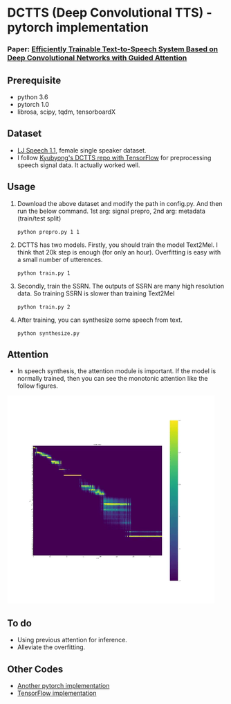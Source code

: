 # DCTTS (Deep Convolutional TTS) - pytorch implementation
### Paper: [Efficiently Trainable Text-to-Speech System Based on Deep Convolutional Networks with Guided Attention](https://arxiv.org/abs/1710.08969)

## Prerequisite
- python 3.6
- pytorch 1.0
- librosa, scipy, tqdm, tensorboardX

## Dataset
- [LJ Speech 1.1](https://keithito.com/LJ-Speech-Dataset/), female single speaker dataset.
- I follow [Kyubyong's DCTTS repo with TensorFlow](https://github.com/Kyubyong/dc_tts) for preprocessing speech signal data. It actually worked well.

## Usage
1. Download the above dataset and modify the path in config.py. And then run the below command. 1st arg: signal prepro, 2nd arg: metadata (train/test split)
    ```
    python prepro.py 1 1
    ```

2. DCTTS has two models. Firstly, you should train the model Text2Mel. I think that 20k step is enough (for only an hour). Overfitting is easy with a small number of utterences.
    ```
    python train.py 1
    ```

3. Secondly, train the SSRN. The outputs of SSRN are many high resolution data. So training SSRN is slower than training Text2Mel
    ```
    python train.py 2
    ```

4. After training, you can synthesize some speech from text.
    ```
    python synthesize.py
    ```

## Attention
- In speech synthesis, the attention module is important. If the model is normally trained, then you can see the monotonic attention like the follow figures.

![](assets/attention.gif)

## To do
- Using previous attention for inference.
- Alleviate the overfitting.

## Other Codes
- [Another pytorch implementation](https://github.com/chaiyujin/dctts-pytorch)
- [TensorFlow implementation](https://github.com/Kyubyong/dc_tts)